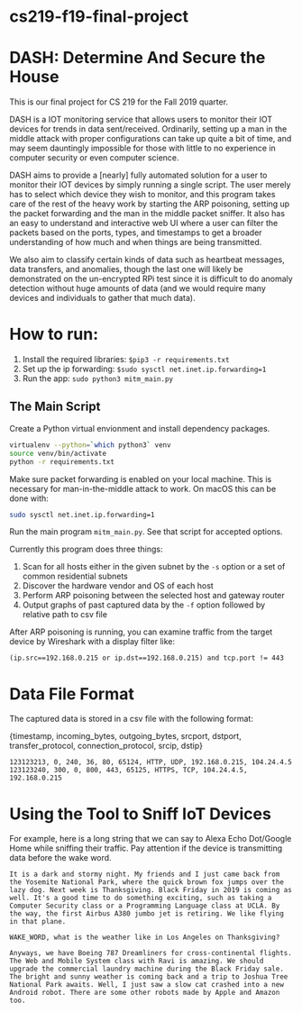 # cs219-f19-final-project
# DASH: Determine And Secure the House

This is our final project for CS 219 for the Fall 2019 quarter. 

DASH is a IOT monitoring service that allows users to monitor their IOT devices for trends in data sent/received.
Ordinarily, setting up a man in the middle attack with proper configurations can take up quite a bit of time, and 
may seem dauntingly impossible for those with little to no experience in computer security or even computer science.

DASH aims to provide a [nearly] fully automated solution for a user to monitor their IOT devices by simply running 
a single script. The user merely has to select which device they wish to monitor, and this program takes care of the 
rest of the heavy work by starting the ARP poisoning, setting up the packet forwarding and the man in the middle 
packet sniffer. It also has an easy to understand and interactive web UI where a user can filter the packets based on 
the ports, types, and timestamps to get a broader understanding of how much and when things are being transmitted.

We also aim to classify certain kinds of data such as heartbeat messages, data transfers, and anomalies, though the 
last one will likely be demonstrated on the un-encrypted RPi test since it is difficult to do anomaly detection without
huge amounts of data (and we would require many devices and individuals to gather that much data). 

# How to run:

1. Install the required libraries: `$pip3 -r requirements.txt`
2. Set up the ip forwarding: `$sudo sysctl net.inet.ip.forwarding=1`
3. Run the app: `sudo python3 mitm_main.py`

## The Main Script
Create a Python virtual envionment and install dependency packages.

```sh
virtualenv --python=`which python3` venv
source venv/bin/activate
python -r requirements.txt
```

Make sure packet forwarding is enabled on your local machine. This is necessary for man-in-the-middle attack to work. On macOS this can be done with:

```sh
sudo sysctl net.inet.ip.forwarding=1
```

Run the main program `mitm_main.py`. See that script for accepted options.

Currently this program does three things:
1. Scan for all hosts either in the given subnet by the `-s` option or a set of common residential subnets
2. Discover the hardware vendor and OS of each host
3. Perform ARP poisoning between the selected host and gateway router
4. Output graphs of past captured data by the `-f` option followed by relative path to csv file

After ARP poisoning is running, you can examine traffic from the target device by Wireshark with a display filter like: 

```
(ip.src==192.168.0.215 or ip.dst==192.168.0.215) and tcp.port != 443
```

# Data File Format

The captured data is stored in a csv file with the following format:

{timestamp, incoming_bytes, outgoing_bytes, srcport, dstport, transfer_protocol, connection_protocol, srcip, dstip}

``` CSV
123123213, 0, 240, 36, 80, 65124, HTTP, UDP, 192.168.0.215, 104.24.4.5
123123240, 300, 0, 800, 443, 65125, HTTPS, TCP, 104.24.4.5, 192.168.0.215
```

# Using the Tool to Sniff IoT Devices

For example, here is a long string that we can say to Alexa Echo Dot/Google Home while sniffing their traffic. Pay attention if the device is transmitting data before the wake word.

```
It is a dark and stormy night. My friends and I just came back from the Yosemite National Park, where the quick brown fox jumps over the lazy dog. Next week is Thanksgiving. Black Friday in 2019 is coming as well. It's a good time to do something exciting, such as taking a Computer Security class or a Programming Language class at UCLA. By the way, the first Airbus A380 jumbo jet is retiring. We like flying in that plane.

WAKE_WORD, what is the weather like in Los Angeles on Thanksgiving?

Anyways, we have Boeing 787 Dreamliners for cross-continental flights. The Web and Mobile System class with Ravi is amazing. We should upgrade the commercial laundry machine during the Black Friday sale. The bright and sunny weather is coming back and a trip to Joshua Tree National Park awaits. Well, I just saw a slow cat crashed into a new Android robot. There are some other robots made by Apple and Amazon too.
```
